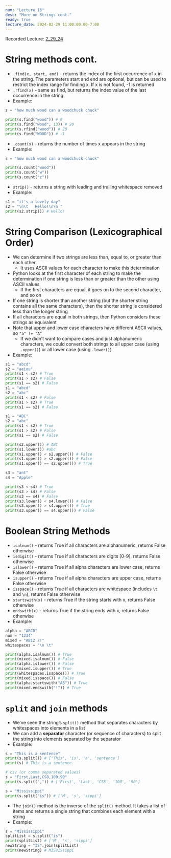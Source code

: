 ```yaml
---
num: "Lecture 16"
desc: "More on Strings cont."
ready: true
lecture_date: 2024-02-29 11:00:00.00-7:00
---
```


Recorded Lecture: [2_29_24](https://drive.google.com/file/d/1CkpTOE7EsYEBiTGrh08HoyeMMfjlxYnx/view?usp=drive_link)

# String methods cont.

* `.find(x, start, end)` - returns the index of the first occurrence of x in the string. The parameters start and end are optional, but can be used to restrict the index range for finding x. If x is not found, -1 is returned
* `.rfind(x)` - same as find, but returns the index value of the last occurrence in the string.
* Example:

```python
s = "how much wood can a woodchuck chuck"

print(s.find("wood")) # 9
print(s.find("wood", 13)) # 20
print(s.rfind("wood")) # 20
print(s.find("WOOD")) # -1
```

* `.count(x)` - returns the number of times x appears in the string
* Example:

```python
s = "how much wood can a woodchuck chuck"

print(s.count("wood"))
print(s.count("w"))
print(s.count("z"))
```

* `strip()` - returns a string with leading and trailing whitespace removed
* Example:

```python
s1 = "it's a lovely day"
s2 = "\n\t   Hello!\n\n "
print(s2.strip()) # Hello!
```

# String Comparison (Lexicographical Order)

* We can determine if two strings are less than, equal to, or greater than each other
	* It uses ASCII values for each character to make this determination
* Python looks at the first character of each string to make the determination if one string is less than or greater than the other using ASCII values
	* If the first characters are equal, it goes on to the second character, and so on
* If one string is shorter than another string (but the shorter string contains all the same characters), then the shorter string is considered less than the longer string
* If all characters are equal in both strings, then Python considers these strings as equivalent
* Note that upper and lower case characters have different ASCII values, so `"a" != "A"`
	* If we didn’t want to compare cases and just alphanumeric characters, we could convert both strings to all upper case (using `.upper()`) or all lower case (using `.lower()`)
* Example:

```python
s1 = "abcd" 
s2 = "aeiou"
print(s1 < s2) # True
print(s1 > s2) # False
print(s1 == s2) # False
s1 = "abcd" 
s2 = "abc"
print(s1 < s2) # False
print(s1 > s2) # True
print(s1 == s2) # False

s1 = "ABC"
s2 = "abc"
print(s1 < s2) # True
print(s1 > s2) # False
print(s1 == s2) # False

print(s2.upper()) # ABC
print(s1.lower()) #abc
print(s1.upper() < s2.upper()) # False
print(s1.upper() > s2.upper()) # False
print(s1.upper() == s2.upper()) # True

s3 = "ant"
s4 = "Apple"

print(s3 < s4) # True
print(s3 > s4) # False
print(s3 == s4) # False
print(s3.lower() < s4.lower()) # False
print(s3.upper() > s4.upper()) # True 
print(s3.upper() == s4.upper()) # False
```

# Boolean String Methods

* `isalnum()` - returns True if all characters are alphanumeric, returns False otherwise
* `isdigit()` - returns True if all characters are digits [0-9], returns False otherwise
* `islower()` - returns True if all alpha characters are lower case, returns False otherwise
* `isupper()` - returns True if all alpha characters are upper case, returns False otherwise
* `isspace()` - returns True if all characters are whitespace (includes `\t` and `\n`), returns False otherwise
* `startswith(x)` - returns True if the string starts with x, returns False otherwise
* `endswith(x)` - returns True if the string ends with x, returns False otherwise
* Example:

```python
alpha = "ABCD"
num = "1234"
mixed = "AB12 ?!"
whitespaces = "\n \t"

print(alpha.isalnum()) # True
print(mixed.isalnum()) # False
print(alpha.islower()) # False
print(mixed.isupper()) # True
print(whitespaces.isspace()) # True
print(mixed.isspace()) # False
print(alpha.startswith("AB")) # True
print(mixed.endswith("!")) # True
```

# `split` and `join` methods
* We’ve seen the string’s `split()` method that separates characters by whitespaces into elements in a list
* We can add a **separator** character (or sequence of characters) to split the string into elements separated by the separator
* Example:

```python
s = "This is a sentence"
print(s.split()) # ['This', 'is', 'a', 'sentence']
print(s) # This is a sentence

# csv (or comma separated values)
s = "First,Last,CS8,100,90"
print(s.split(",")) # ['First', 'Last', 'CS8', '100', '90']

s = "Mississippi"
print(s.split("is")) # ['M', 's', 'sippi']
```

* The `join()` method is the inverse of the `split()` method. It takes a list of items and returns a single string that combines each element with a string
* Example:

```python
s = "Mississippi"
splitList = s.split("is")
print(splitList) # ['M', 's', 'sippi']
newString = "IS".join(splitList)
print(newString) # MISsISsippi
```
